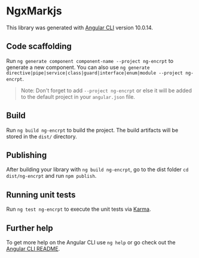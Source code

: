 # NgxMarkjs

This library was generated with [Angular CLI](https://github.com/angular/angular-cli) version 10.0.14.

## Code scaffolding

Run `ng generate component component-name --project ng-encrpt` to generate a new component. You can also use `ng generate directive|pipe|service|class|guard|interface|enum|module --project ng-encrpt`.
> Note: Don't forget to add `--project ng-encrpt` or else it will be added to the default project in your `angular.json` file. 

## Build

Run `ng build ng-encrpt` to build the project. The build artifacts will be stored in the `dist/` directory.

## Publishing

After building your library with `ng build ng-encrpt`, go to the dist folder `cd dist/ng-encrpt` and run `npm publish`.

## Running unit tests

Run `ng test ng-encrpt` to execute the unit tests via [Karma](https://karma-runner.github.io).

## Further help

To get more help on the Angular CLI use `ng help` or go check out the [Angular CLI README](https://github.com/angular/angular-cli/blob/master/README.md).
